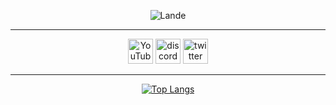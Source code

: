 <div style="text-align: center">
  
  ![Lande](https://i.imgur.com/1Y9hOem.gif)

----------

  [<img src='https://cdn.jsdelivr.net/npm/simple-icons@3.0.1/icons/youtube.svg' alt='YouTube' height='40'>](https://www.youtube.com/channel/landee)  [<img src='https://cdn.jsdelivr.net/npm/simple-icons@3.0.1/icons/discord.svg' alt='discord' height='40'>](https://discord.gg/GGyRPye)  [<img src='https://cdn.jsdelivr.net/npm/simple-icons@3.0.1/icons/twitter.svg' alt='twitter' height='40'>](https://twitter.com/landee_)  

  ----------

  [![Top Langs](https://github-readme-stats.vercel.app/api/top-langs/?username=laande)](https://github.com/anuraghazra/github-readme-stats)

</div>

